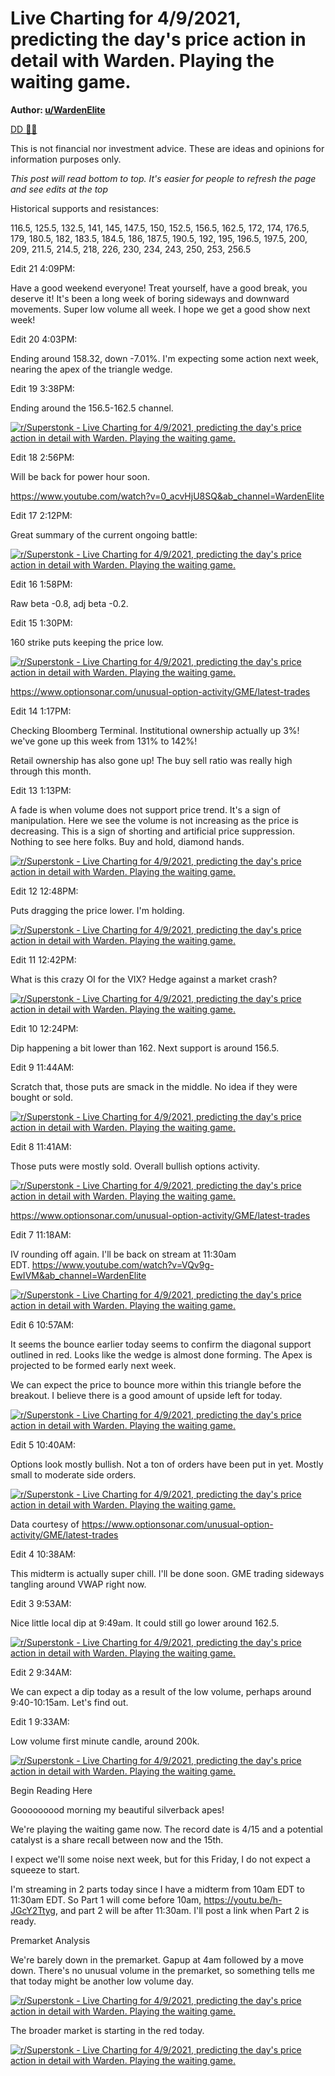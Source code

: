 Live Charting for 4/9/2021, predicting the day's price action in detail with Warden. Playing the waiting game.
==============================================================================================================

**Author: [u/WardenElite](https://www.reddit.com/user/WardenElite/)**

[DD 👨‍🔬](https://www.reddit.com/r/Superstonk/search?q=flair_name%3A%22DD%20%F0%9F%91%A8%E2%80%8D%F0%9F%94%AC%22&restrict_sr=1)

This is not financial nor investment advice. These are ideas and opinions for information purposes only.

*This post will read bottom to top. It's easier for people to refresh the page and see edits at the top*

Historical supports and resistances:

116.5, 125.5, 132.5, 141, 145, 147.5, 150, 152.5, 156.5, 162.5, 172, 174, 176.5, 179, 180.5, 182, 183.5, 184.5, 186, 187.5, 190.5, 192, 195, 196.5, 197.5, 200, 209, 211.5, 214.5, 218, 226, 230, 234, 243, 250, 253, 256.5

Edit 21 4:09PM:

Have a good weekend everyone! Treat yourself, have a good break, you deserve it! It's been a long week of boring sideways and downward movements. Super low volume all week. I hope we get a good show next week!

Edit 20 4:03PM:

Ending around 158.32, down -7.01%. I'm expecting some action next week, nearing the apex of the triangle wedge.

Edit 19 3:38PM:

Ending around the 156.5-162.5 channel.

[![r/Superstonk - Live Charting for 4/9/2021, predicting the day's price action in detail with Warden. Playing the waiting game.](https://preview.redd.it/n58tzfzoa7s61.png?width=2141&format=png&auto=webp&s=f746ff02fed687a70756e0a00d5ff7b918534edc)](https://preview.redd.it/n58tzfzoa7s61.png?width=2141&format=png&auto=webp&s=f746ff02fed687a70756e0a00d5ff7b918534edc)

Edit 18 2:56PM:

Will be back for power hour soon.

<https://www.youtube.com/watch?v=0_acvHjU8SQ&ab_channel=WardenElite>

Edit 17 2:12PM:

Great summary of the current ongoing battle:

[![r/Superstonk - Live Charting for 4/9/2021, predicting the day's price action in detail with Warden. Playing the waiting game.](https://preview.redd.it/xxg2zv1av6s61.png?width=1808&format=png&auto=webp&s=0a0616fdefbfbb043a171108dc65c9fd31339920)](https://preview.redd.it/xxg2zv1av6s61.png?width=1808&format=png&auto=webp&s=0a0616fdefbfbb043a171108dc65c9fd31339920)

Edit 16 1:58PM:

Raw beta -0.8, adj beta -0.2.

Edit 15 1:30PM:

160 strike puts keeping the price low.

[![r/Superstonk - Live Charting for 4/9/2021, predicting the day's price action in detail with Warden. Playing the waiting game.](https://preview.redd.it/kcrz8hxpn6s61.png?width=2459&format=png&auto=webp&s=e354ef24d4b07b4f79810eccaf0fb8fb82b12368)](https://preview.redd.it/kcrz8hxpn6s61.png?width=2459&format=png&auto=webp&s=e354ef24d4b07b4f79810eccaf0fb8fb82b12368)

https://www.optionsonar.com/unusual-option-activity/GME/latest-trades

Edit 14 1:17PM:

Checking Bloomberg Terminal. Institutional ownership actually up 3%! we've gone up this week from 131% to 142%!

Retail ownership has also gone up! The buy sell ratio was really high through this month.

Edit 13 1:13PM:

A fade is when volume does not support price trend. It's a sign of manipulation. Here we see the volume is not increasing as the price is decreasing. This is a sign of shorting and artificial price suppression. Nothing to see here folks. Buy and hold, diamond hands.

[![r/Superstonk - Live Charting for 4/9/2021, predicting the day's price action in detail with Warden. Playing the waiting game.](https://preview.redd.it/3sf4rnqok6s61.png?width=2135&format=png&auto=webp&s=4a92942cd9193973c99af1f14ef767fa3777f00e)](https://preview.redd.it/3sf4rnqok6s61.png?width=2135&format=png&auto=webp&s=4a92942cd9193973c99af1f14ef767fa3777f00e)

Edit 12 12:48PM:

Puts dragging the price lower. I'm holding.

[![r/Superstonk - Live Charting for 4/9/2021, predicting the day's price action in detail with Warden. Playing the waiting game.](https://preview.redd.it/wdc1hyh9g6s61.png?width=2465&format=png&auto=webp&s=9b25181dcf407851ad3713670d436f508e10cc06)](https://preview.redd.it/wdc1hyh9g6s61.png?width=2465&format=png&auto=webp&s=9b25181dcf407851ad3713670d436f508e10cc06)

Edit 11 12:42PM:

What is this crazy OI for the VIX? Hedge against a market crash?

[![r/Superstonk - Live Charting for 4/9/2021, predicting the day's price action in detail with Warden. Playing the waiting game.](https://preview.redd.it/lucw5ai8f6s61.png?width=1167&format=png&auto=webp&s=a88d10e26ef320b9eedce8638f9834593ac902e8)](https://preview.redd.it/lucw5ai8f6s61.png?width=1167&format=png&auto=webp&s=a88d10e26ef320b9eedce8638f9834593ac902e8)

Edit 10 12:24PM:

Dip happening a bit lower than 162. Next support is around 156.5.

Edit 9 11:44AM:

Scratch that, those puts are smack in the middle. No idea if they were bought or sold.

[![r/Superstonk - Live Charting for 4/9/2021, predicting the day's price action in detail with Warden. Playing the waiting game.](https://preview.redd.it/utwndklu46s61.png?width=2280&format=png&auto=webp&s=46c16871d24df69daaac8602d98f62bc64cdc7aa)](https://preview.redd.it/utwndklu46s61.png?width=2280&format=png&auto=webp&s=46c16871d24df69daaac8602d98f62bc64cdc7aa)

Edit 8 11:41AM:

Those puts were mostly sold. Overall bullish options activity.

[![r/Superstonk - Live Charting for 4/9/2021, predicting the day's price action in detail with Warden. Playing the waiting game.](https://preview.redd.it/oftdqd3c46s61.png?width=2452&format=png&auto=webp&s=0825e569ba1d1f073d73bfa838299b7a9ea22646)](https://preview.redd.it/oftdqd3c46s61.png?width=2452&format=png&auto=webp&s=0825e569ba1d1f073d73bfa838299b7a9ea22646)

https://www.optionsonar.com/unusual-option-activity/GME/latest-trades

Edit 7 11:18AM:

IV rounding off again. I'll be back on stream at 11:30am EDT. <https://www.youtube.com/watch?v=VQv9g-EwIVM&ab_channel=WardenElite>

[![r/Superstonk - Live Charting for 4/9/2021, predicting the day's price action in detail with Warden. Playing the waiting game.](https://preview.redd.it/01mjbl3b06s61.png?width=2117&format=png&auto=webp&s=e141fadbdb67c2b6ae1c93e1f80560141848b917)](https://preview.redd.it/01mjbl3b06s61.png?width=2117&format=png&auto=webp&s=e141fadbdb67c2b6ae1c93e1f80560141848b917)

Edit 6 10:57AM:

It seems the bounce earlier today seems to confirm the diagonal support outlined in red. Looks like the wedge is almost done forming. The Apex is projected to be formed early next week.

We can expect the price to bounce more within this triangle before the breakout. I believe there is a good amount of upside left for today.

[![r/Superstonk - Live Charting for 4/9/2021, predicting the day's price action in detail with Warden. Playing the waiting game.](https://preview.redd.it/s63xv2fgw5s61.png?width=2140&format=png&auto=webp&s=d5e87f1569ef7bda8a1ed380f2767852b422ffd2)](https://preview.redd.it/s63xv2fgw5s61.png?width=2140&format=png&auto=webp&s=d5e87f1569ef7bda8a1ed380f2767852b422ffd2)

Edit 5 10:40AM:

Options look mostly bullish. Not a ton of orders have been put in yet. Mostly small to moderate side orders.

[![r/Superstonk - Live Charting for 4/9/2021, predicting the day's price action in detail with Warden. Playing the waiting game.](https://preview.redd.it/aexfn4odt5s61.png?width=2497&format=png&auto=webp&s=a0872ae92ca2cc62358c1298e3e5ede5f47a1eaa)](https://preview.redd.it/aexfn4odt5s61.png?width=2497&format=png&auto=webp&s=a0872ae92ca2cc62358c1298e3e5ede5f47a1eaa)

Data courtesy of https://www.optionsonar.com/unusual-option-activity/GME/latest-trades

Edit 4 10:38AM:

This midterm is actually super chill. I'll be done soon. GME trading sideways tangling around VWAP right now.

Edit 3 9:53AM:

Nice little local dip at 9:49am. It could still go lower around 162.5.

[![r/Superstonk - Live Charting for 4/9/2021, predicting the day's price action in detail with Warden. Playing the waiting game.](https://preview.redd.it/8j4ophn4l5s61.png?width=2138&format=png&auto=webp&s=e2d8506ff53a805d3c34f45d498fcaba931b6571)](https://preview.redd.it/8j4ophn4l5s61.png?width=2138&format=png&auto=webp&s=e2d8506ff53a805d3c34f45d498fcaba931b6571)

Edit 2 9:34AM:

We can expect a dip today as a result of the low volume, perhaps around 9:40-10:15am. Let's find out.

Edit 1 9:33AM:

Low volume first minute candle, around 200k.

[![r/Superstonk - Live Charting for 4/9/2021, predicting the day's price action in detail with Warden. Playing the waiting game.](https://preview.redd.it/5r2ti43ih5s61.png?width=2126&format=png&auto=webp&s=5e7c4b3238f4a99aff25208bcd9adc2928a98f2a)](https://preview.redd.it/5r2ti43ih5s61.png?width=2126&format=png&auto=webp&s=5e7c4b3238f4a99aff25208bcd9adc2928a98f2a)

Begin Reading Here

Gooooooood morning my beautiful silverback apes!

We're playing the waiting game now. The record date is 4/15 and a potential catalyst is a share recall between now and the 15th.

I expect we'll some noise next week, but for this Friday, I do not expect a squeeze to start.

I'm streaming in 2 parts today since I have a midterm from 10am EDT to 11:30am EDT. So Part 1 will come before 10am, <https://youtu.be/h-JGcY2Ttyg>, and part 2 will be after 11:30am. I'll post a link when Part 2 is ready.

Premarket Analysis

We're barely down in the premarket. Gapup at 4am followed by a move down. There's no unusual volume in the premarket, so something tells me that today might be another low volume day.

[![r/Superstonk - Live Charting for 4/9/2021, predicting the day's price action in detail with Warden. Playing the waiting game.](https://preview.redd.it/0j0qyhnff5s61.png?width=2142&format=png&auto=webp&s=dbbd3804a821fc99e8b5ddaeefee0542cf4eb73a)](https://preview.redd.it/0j0qyhnff5s61.png?width=2142&format=png&auto=webp&s=dbbd3804a821fc99e8b5ddaeefee0542cf4eb73a)

The broader market is starting in the red today.

[![r/Superstonk - Live Charting for 4/9/2021, predicting the day's price action in detail with Warden. Playing the waiting game.](https://preview.redd.it/iwnke0gof5s61.png?width=290&format=png&auto=webp&s=21f119132a972e018b87fc367630732b60ce5f2d)](https://preview.redd.it/iwnke0gof5s61.png?width=290&format=png&auto=webp&s=21f119132a972e018b87fc367630732b60ce5f2d)
